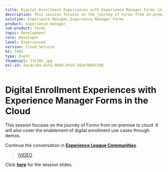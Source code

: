 ```yaml
---
title: Digital Enrollment Experiences with Experience Manager Forms in the Cloud
description: This session focuses on the journey of Forms from on-premise to cloud. It will also cover the enablement of digital enrollment use cases through demos.
solution: Experience Manager,Experience Manager Forms
product: experience manager
sub-product: forms
topic: Development
role: Developer
level: Experienced
version: Cloud Service
kt: 7403
type: Event
thumbnail: 332305.jpg
exl-id: 2acdcc8d-dafa-4b49-bfa5-502e7058f29b
---
```

# Digital Enrollment Experiences with Experience Manager Forms in the Cloud

This session focuses on the journey of Forms from on-premise to cloud. It will also cover the enablement of digital enrollment use cases through demos.

Continue the conversation in **[Experience League Communities](https://adobe.ly/36Yd3v6)**.

>[!VIDEO](https://video.tv.adobe.com/v/332305/?quality=12&learn=on&hidetitle=true)

Click **[here](/help/adobe-developers-live/assets/digital-enrollment-aem-forms-cloud.pdf)** for the session slides.
